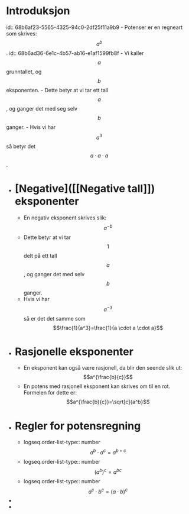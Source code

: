 # Introduksjon
id:: 68b6af23-5565-4325-94c0-2df25f11a9b9
	- Potenser er en regneart som skrives: $$a^b$$.
	  id:: 68b6ad36-6e1c-4b57-ab16-e1af1599fb8f
	- Vi kaller $$a$$ grunntallet, og $$b$$ eksponenten.
	- Dette  betyr at vi tar ett tall $$a$$, og ganger det med seg selv $$b$$ ganger.
	- Hvis vi har $$a^3$$ så betyr det $$a\cdot a \cdot a$$.
- # [Negative]([[Negative tall]]) eksponenter
	- En negativ eksponent skrives slik: $$a^{-b}$$
	- Dette betyr at vi tar $$1$$ delt på ett tall $$a$$, og ganger det med selv $$b$$ ganger.
	- Hvis vi har $$a^{-3}$$ så er det det samme som $$\frac{1}{a^3}=\frac{1}{a \cdot a \cdot a}$$
- # Rasjonelle eksponenter
	- En eksponent kan også være rasjonell, da blir den seende slik ut: $$a^{\frac{b}{c}}$$
	- En potens med rasjonell eksponent kan skrives om til en rot. Formelen for dette er: $$a^{\frac{b}{c}}=\sqrt[c]{a^b}$$
- # Regler for potensregning
	- logseq.order-list-type:: number
	  $$a^{b} \cdot a^c=a^{b+c}$$
	- logseq.order-list-type:: number
	  $$(a^b)^c=a^{bc}$$
	- logseq.order-list-type:: number
	  $$a^c\cdot b^c=(a\cdot b)^c$$
-
-